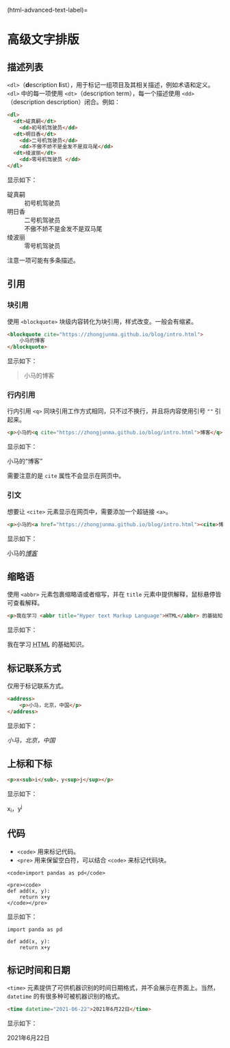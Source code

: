 (html-advanced-text-label)=
# 高级文字排版

## 描述列表

`<dl>`（**d**escription **l**ist），用于标记一组项目及其相关描述，例如术语和定义。`<dl>` 中的每一项使用 `<dt>`（description term），每一个描述使用 `<dd>`（description description）闭合。例如：

```html
<dl>
  <dt>碇真嗣</dt>
    <dd>初号机驾驶员</dd>
  <dt>明日香</dt>
    <dd>二号机驾驶员</dd>
    <dd>不傲不娇不是金发不是双马尾</dd>
  <dt>绫波丽</dt>
    <dd>零号机驾驶员 </dd>
</dl>
```

显示如下：

<dl>
  <dt>碇真嗣</dt>
    <dd>初号机驾驶员</dd>
  <dt>明日香</dt>
    <dd>二号机驾驶员</dd>
    <dd>不傲不娇不是金发不是双马尾</dd>
  <dt>绫波丽</dt>
    <dd>零号机驾驶员 </dd>
</dl>

注意一项可能有多条描述。

## 引用

### 块引用

使用 `<blockquote>` 块级内容转化为块引用，样式改变。一般会有缩紧。

```html
<blockquote cite="https://zhongjunma.github.io/blog/intro.html">
    小马的博客
</blockquote>
```

显示如下：

<blockquote cite="https://zhongjunma.github.io/blog/intro.html">
    小马的博客
</blockquote>

### 行内引用

行内引用 `<q>` 同块引用工作方式相同，只不过不换行，并且将内容使用引号 `""` 引起来。

```html
<p>小马的<q cite="https://zhongjunma.github.io/blog/intro.html">博客</q></p>
```

显示如下：

<p>小马的<q cite="https://zhongjunma.github.io/blog/intro.html">博客</q></p>

需要注意的是 `cite` 属性不会显示在网页中。

### 引文

想要让 `<cite>` 元素显示在网页中，需要添加一个超链接 `<a>`。

```html
<p>小马的<a href="https://zhongjunma.github.io/blog/intro.html"><cite>博客</cite></a></p>
```

显示如下：

<p>小马的<a href="https://zhongjunma.github.io/blog/intro.html"><cite>博客</cite></a></p>

## 缩略语

使用 `<abbr>` 元素包裹缩略语或者缩写，并在 `title` 元素中提供解释，鼠标悬停皆可查看解释。

```html
<p>我在学习 <abbr title="Hyper text Markup Language">HTML</abbr> 的基础知识。</p>
```

显示如下：

<p>我在学习 <abbr title="Hyper text Markup Language">HTML</abbr> 的基础知识。</p>

## 标记联系方式

仅用于标记联系方式。

```html
<address>
    <p>小马，北京，中国</p>
</address>
```

显示如下：

<address>
    <p>小马，北京，中国</p>
</address>

## 上标和下标

```html
<p>x<sub>i</sub>，y<sup>j</sup></p>
```

显示如下：

<p>x<sub>i</sub>，y<sup>j</sup></p>

## 代码

- `<code>` 用来标记代码。
- `<pre>` 用来保留空白符，可以结合 `<code>` 来标记代码块。

```
<code>import pandas as pd</code>

<pre><code>
def add(x, y):
    return x+y
</code></pre>
```

显示如下：

<code>import panda as pd</code>

<pre>
<code>def add(x, y):
    return x+y</code>
</pre>

## 标记时间和日期

`<time>` 元素提供了可供机器识别的时间日期格式，并不会展示在界面上。当然，`datetime` 的有很多种可被机器识别的格式。

```html
<time datetime="2021-06-22">2021年6月22日</time> 
```

显示如下：

<time datetime="2021-06-22">2021年6月22日</time> 
